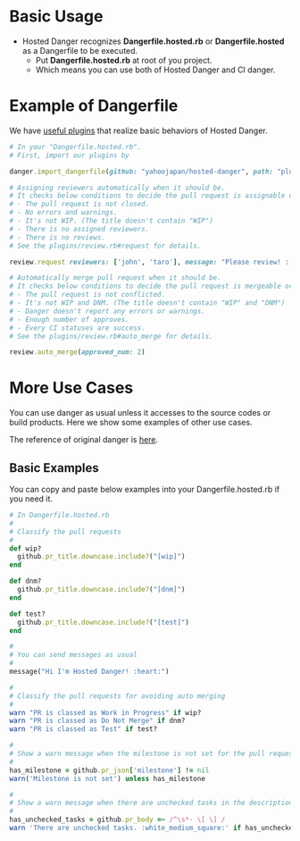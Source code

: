 # Basic Usage
- Hosted Danger recognizes **Dangerfile.hosted.rb** or **Dangerfile.hosted** as a Dangerfile to be executed.
  - Put **Dangerfile.hosted.rb** at root of you project.
  - Which means you can use both of Hosted Danger and CI danger.

# Example of Dangerfile

We have [useful plugins](/dangerfile) that realize basic behaviors of Hosted Danger.

```ruby
# In your "Dangerfile.hosted.rb".
# First, import our plugins by

danger.import_dangerfile(github: "yahoojapan/hosted-danger", path: "plugins/Dangerfile")

# Assigning reviewers automatically when it should be.
# It checks below conditions to decide the pull request is assignable or not.
# - The pull request is not closed.
# - No errors and warnings.
# - It's not WIP. (The title doesn't contain "WIP")
# - There is no assigned reviewers.
# - There is no reviews.
# See the plugins/review.rb#request for details.

review.request reviewers: ['john', 'taro'], message: "Please review! :)"

# Automatically merge pull request when it should be.
# It checks below conditions to decide the pull request is mergeable or not.
# - The pull request is not conflicted.
# - It's not WIP and DNM. (The title doesn't contain "WIP" and "DNM")
# - Danger doesn't report any errors or warnings.
# - Enough number of approves.
# - Every CI statuses are success.
# See the plugins/review.rb#auto_merge for details.

review.auto_merge(approved_num: 2)
```

# More Use Cases

You can use danger as usual unless it accesses to the source codes or build products.
Here we show some examples of other use cases.

The reference of original danger is [here](https://danger.systems/reference.html).

## Basic Examples
You can copy and paste below examples into your Dangerfile.hosted.rb if you need it.

```ruby
# In Dangerfile.hosted.rb
#
# Classify the pull requests
#
def wip?
  github.pr_title.downcase.include?("[wip]")
end

def dnm?
  github.pr_title.downcase.include?("[dnm]")
end

def test?
  github.pr_title.downcase.include?("[test]")
end

#
# You can send messages as usual
#
message("Hi I'm Hosted Danger! :heart:")

#
# Classify the pull requests for avoiding auto merging
#
warn "PR is classed as Work in Progress" if wip?
warn "PR is classed as Do Not Merge" if dnm?
warn "PR is classed as Test" if test?

#
# Show a warn message when the milestone is not set for the pull request
#
has_milestone = github.pr_json['milestone'] != nil
warn('Milestone is not set') unless has_milestone

#
# Show a warn message when there are unchecked tasks in the description
#
has_unchecked_tasks = github.pr_body =~ /^\s*- \[ \] /
warn 'There are unchecked tasks. :white_medium_square:' if has_unchecked_tasks
```
